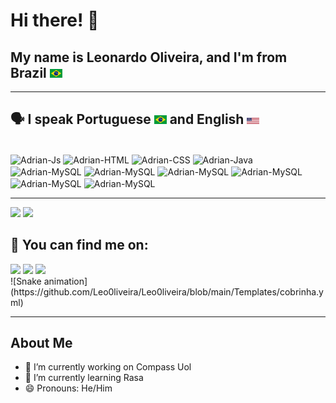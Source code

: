 # Hi there! 👋

## My name is Leonardo Oliveira, and I'm from Brazil <img src="https://raw.githubusercontent.com/Leo0liveira/Leo0liveira/main/Templates/Brazil.svg" width="20" />

---

## 🗣 I speak Portuguese <img src="https://raw.githubusercontent.com/Leo0liveira/Leo0liveira/main/Templates/Brazil.svg" width="20" /> and  English <img src="https://raw.githubusercontent.com/Leo0liveira/Leo0liveira/main/Templates/Eua.svg" width="20" />

<div style="display: inline_block"><br>
  <img align="center" alt="Adrian-Js" src="https://img.shields.io/badge/JavaScript-F7DF1E?style=for-the-badge&logo=javascript&logoColor=black">
  <img align="center" alt="Adrian-HTML" src="https://img.shields.io/badge/HTML5-E34F26?style=for-the-badge&logo=html5&logoColor=white">
  <img align="center" alt="Adrian-CSS" src="https://img.shields.io/badge/CSS3-1572B6?style=for-the-badge&logo=css3&logoColor=white">
  <img align="center" alt="Adrian-Java" src="https://img.shields.io/badge/Java-ED8B00?style=for-the-badge&logo=java&logoColor=white">
  <img align="center" alt="Adrian-MySQL" src="https://img.shields.io/badge/MySQL-00000F?style=for-the-badge&logo=mysql&logoColor=white">
  <img align="center" alt="Adrian-MySQL" src="https://img.shields.io/badge/GitHub-100000?style=for-the-badge&logo=github&logoColor=white">
  <img align="center" alt="Adrian-MySQL" src="https://img.shields.io/badge/Python-3776AB?style=for-the-badge&logo=python&logoColor=white">
  <img align="center" alt="Adrian-MySQL" src="https://img.shields.io/badge/MongoDB-white?style=for-the-badge&logo=mongodb&logoColor=4EA94B">
  <img align="center" alt="Adrian-MySQL" src="https://img.shields.io/badge/npm-CB3837?style=for-the-badge&logo=npm&logoColor=white">
  <img align="center" alt="Adrian-MySQL" src="https://img.shields.io/badge/Node.js-339933?style=for-the-badge&logo=nodedotjs&logoColor=white">
</div>

---
  <p align="left">
  <img height="180" src="https://github-readme-stats.vercel.app/api?username=Leo0liveira&theme=synthwave&show_icons=true&count_private=true"/>
  <img height="180" src="https://github-readme-stats.vercel.app/api/top-langs/?username=Leo0liveira&layout=compact&langs_count=16&theme=synthwave"/>
</p>

## 🔎 You can find me on:
<div>
  <a href="https://www.instagram.com/oleofelipe_/" target="_blank"><img src="https://img.shields.io/badge/-Instagram-%23E4405F?style=for-the-badge&logo=instagram&logoColor=white" target="_blank"></a>
  <a href = "mailto:leoufms@gmail.com"><img src="https://img.shields.io/badge/-Gmail-%23333?style=for-the-badge&logo=gmail&logoColor=white" target="_blank"></a>
  <a href="https://www.linkedin.com/in/leonardo-oliveira-freitas/" target="_blank"><img src="https://img.shields.io/badge/-LinkedIn-%230077B5?style=for-the-badge&logo=linkedin&logoColor=white" target="_blank"></a> 
</div>

<div>
   ![Snake animation](https://github.com/Leo0liveira/Leo0liveira/blob/main/Templates/cobrinha.yml)
</div>

---

## About Me

- 🔭 I’m currently working on Compass Uol
- 🌱 I’m currently learning Rasa
- 😄 Pronouns: He/Him

<!--
- 🔭 I’m currently working on Compass Uol
- 🌱 I’m currently learning Rasa
- 👯 I’m looking to collaborate on ...
- 🤔 I’m looking for help with ...
- 💬 Ask me about ...
- 📫 How to reach me: ...
- 😄 Pronouns: He/Him
- ⚡ Fun fact: ...
-->
